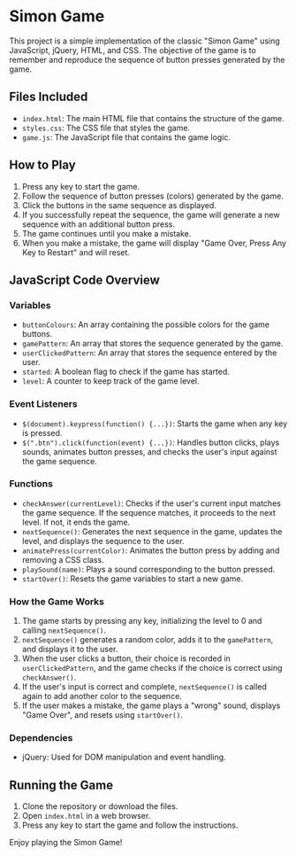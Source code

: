 # Simon Game

This project is a simple implementation of the classic "Simon Game" using JavaScript, jQuery, HTML, and CSS. The objective of the game is to remember and reproduce the sequence of button presses generated by the game.

## Files Included
- `index.html`: The main HTML file that contains the structure of the game.
- `styles.css`: The CSS file that styles the game.
- `game.js`: The JavaScript file that contains the game logic.

## How to Play

1. Press any key to start the game.
2. Follow the sequence of button presses (colors) generated by the game.
3. Click the buttons in the same sequence as displayed.
4. If you successfully repeat the sequence, the game will generate a new sequence with an additional button press.
5. The game continues until you make a mistake.
6. When you make a mistake, the game will display "Game Over, Press Any Key to Restart" and will reset.

## JavaScript Code Overview

### Variables
- `buttonColours`: An array containing the possible colors for the game buttons.
- `gamePattern`: An array that stores the sequence generated by the game.
- `userClickedPattern`: An array that stores the sequence entered by the user.
- `started`: A boolean flag to check if the game has started.
- `level`: A counter to keep track of the game level.

### Event Listeners
- `$(document).keypress(function() {...})`: Starts the game when any key is pressed.
- `$(".btn").click(function(event) {...})`: Handles button clicks, plays sounds, animates button presses, and checks the user's input against the game sequence.

### Functions
- `checkAnswer(currentLevel)`: Checks if the user's current input matches the game sequence. If the sequence matches, it proceeds to the next level. If not, it ends the game.
- `nextSequence()`: Generates the next sequence in the game, updates the level, and displays the sequence to the user.
- `animatePress(currentColor)`: Animates the button press by adding and removing a CSS class.
- `playSound(name)`: Plays a sound corresponding to the button pressed.
- `startOver()`: Resets the game variables to start a new game.

### How the Game Works
1. The game starts by pressing any key, initializing the level to 0 and calling `nextSequence()`.
2. `nextSequence()` generates a random color, adds it to the `gamePattern`, and displays it to the user.
3. When the user clicks a button, their choice is recorded in `userClickedPattern`, and the game checks if the choice is correct using `checkAnswer()`.
4. If the user's input is correct and complete, `nextSequence()` is called again to add another color to the sequence.
5. If the user makes a mistake, the game plays a "wrong" sound, displays "Game Over", and resets using `startOver()`.

### Dependencies
- jQuery: Used for DOM manipulation and event handling.

## Running the Game
1. Clone the repository or download the files.
2. Open `index.html` in a web browser.
3. Press any key to start the game and follow the instructions.

Enjoy playing the Simon Game!
